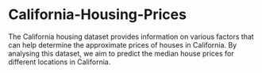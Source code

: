 # California-Housing-Prices
The California housing dataset provides information on various factors that can help determine the approximate prices of houses in California. 
By analysing this dataset, we aim to predict the median house prices for different locations in California.
